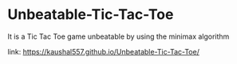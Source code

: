 # Unbeatable-Tic-Tac-Toe
It is a Tic Tac Toe game unbeatable by using the minimax algorithm


link: https://kaushal557.github.io/Unbeatable-Tic-Tac-Toe/
